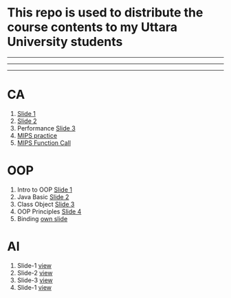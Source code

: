 # This repo is used to distribute the course contents to my Uttara University students
<hr><hr><hr>

# CA
1. [Slide 1](https://docs.google.com/presentation/d/1s6_BPZhfZPCC4o5l3OI3W0OCKWkJiNFK/edit?usp=sharing&ouid=106964100148527775256&rtpof=true&sd=true)
2. [Slide 2](https://docs.google.com/presentation/d/1IdscyYNDwicNk7I7Xb_-twaOWKSBsTYO/edit?usp=sharing&ouid=114419490922214411323&rtpof=true&sd=true)
3. Performance [Slide 3](https://docs.google.com/presentation/d/1z1BaPN-B9Ueo6cScN7T6NMW9LNX1iED4/edit?usp=sharing&ouid=114419490922214411323&rtpof=true&sd=true)
4. [MIPS practice](https://docs.google.com/presentation/d/1Q-z260XrYuoRNOkUJyH7CtDJy7-_eKa4/edit?usp=drive_link&ouid=114419490922214411323&rtpof=true&sd=true)
5. [MIPS Function Call](https://docs.google.com/presentation/d/1DUqslFUDWHHvxJR-8xASsBIj5UsGnOsz/edit?usp=sharing&ouid=114419490922214411323&rtpof=true&sd=true)

# OOP
1. Intro to OOP [Slide 1](https://docs.google.com/presentation/d/1Z5xErgzrhFIHTkWz0fvoeW1JTlxo7WOs/edit?usp=sharing&ouid=114419490922214411323&rtpof=true&sd=true)
2. Java Basic [Slide 2](https://docs.google.com/presentation/d/1jZzKxiIv8uRAQGJtKm3K3AHkrA77JxAr/edit?usp=sharing&ouid=114419490922214411323&rtpof=true&sd=true)
3. Class Object [Slide 3](https://docs.google.com/presentation/d/1wZ5iMI61flaGhCrEtYhPzYMEGs13wizY/edit?usp=sharing&ouid=114419490922214411323&rtpof=true&sd=true)
4. OOP Principles [Slide 4](https://docs.google.com/presentation/d/1BtEEXETO1cpRgJ0nw6Tz4ee4devc9KTw/edit?usp=sharing&ouid=114419490922214411323&rtpof=true&sd=true)
5. Binding [own slide](https://docs.google.com/presentation/d/1uQ1gT-2vy2n8JTp_AB9mPc2QmW9poNKK-CCEDsb3AKE/edit?usp=sharing)

# AI
1. Slide-1 [view](https://docs.google.com/presentation/d/1J9hQx8fZ0GKD0Tyj6vNy0Jk_8TMO0Uoc/edit?usp=sharing&ouid=114419490922214411323&rtpof=true&sd=true)
1. Slide-2 [view](https://docs.google.com/presentation/d/1-JpqGdtHhl-efF2EvQN1F3YI62dCi4aC/edit?usp=sharing&ouid=114419490922214411323&rtpof=true&sd=true)
1. Slide-3 [view](https://docs.google.com/presentation/d/1TtsSuGyfUxRGYKTCH-ccEu99nUxUkKqU/edit?usp=sharing&ouid=114419490922214411323&rtpof=true&sd=true)
1. Slide-1 [view]()
